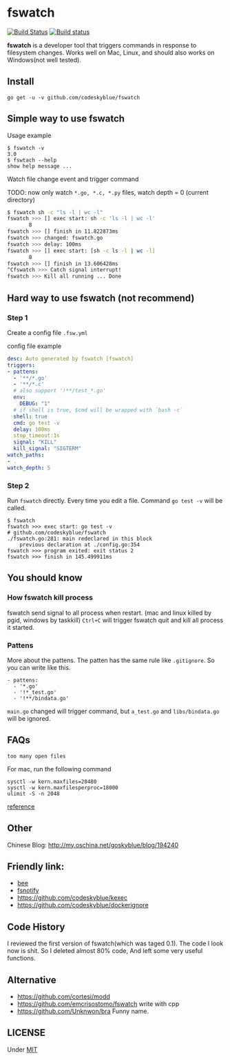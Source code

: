 # fswatch
[![Build Status](https://travis-ci.org/codeskyblue/fswatch.svg?branch=master)](https://travis-ci.org/codeskyblue/fswatch)
[![Build status](https://ci.appveyor.com/api/projects/status/hble6an55u4a04e5/branch/master?svg=true)](https://ci.appveyor.com/project/codeskyblue/fswatch/branch/master)

**fswatch** is a developer tool that triggers commands in response to filesystem changes.
Works well on Mac, Linux, and should also works on Windows(not well tested).

## Install
```
go get -u -v github.com/codeskyblue/fswatch
```

## Simple way to use fswatch

Usage example

```
$ fswatch -v
3.0
$ fswtach --help
show help message ...
```

Watch file change event and trigger command

TODO: now only watch `*.go, *.c, *.py` files, watch depth = 0 (current directory)

```bash
$ fswatch sh -c "ls -l | wc -l"
fswatch >>> [] exec start: sh -c 'ls -l | wc -l'
       8
fswatch >>> [] finish in 11.822873ms
fswatch >>> changed: fswatch.go
fswatch >>> delay: 100ms
fswatch >>> [] exec start: [sh -c ls -l | wc -l]
       8
fswatch >>> [] finish in 13.606428ms
^Cfswatch >>> Catch signal interrupt!
fswatch >>> Kill all running ... Done
```

## Hard way to use fswatch (not recommend)
### Step 1
Create a config file `.fsw.yml`

config file example

```yaml
desc: Auto generated by fswatch [fswatch]
triggers:
- pattens:
  - '**/*.go'
  - '**/*.c'
  # also support '!**/test_*.go'
  env:
    DEBUG: "1"
  # if shell is true, $cmd will be wrapped with `bash -c`
  shell: true
  cmd: go test -v
  delay: 100ms
  stop_timeout:1s
  signal: "KILL"
  kill_signal: "SIGTERM"
watch_paths:
- .
watch_depth: 5
```

### Step 2
Run `fswatch` directly.
Every time you edit a file. Command `go test -v` will be called.

```
$ fswatch
fswatch >>> exec start: go test -v
# github.com/codeskyblue/fswatch
./fswatch.go:281: main redeclared in this block
	previous declaration at ./config.go:354
fswatch >>> program exited: exit status 2
fswatch >>> finish in 145.499911ms
```

## You should know
### How fswatch kill process
fswatch send signal to all process when restart. (mac and linux killed by pgid, windows by taskkill)
`Ctrl+C` will trigger fswatch quit and kill all process it started.

### Pattens
More about the pattens. The patten has the same rule like `.gitignore`.
So you can write like this.

```
- pattens:
  - '*.go'
  - '!*_test.go'
  - '!**/bindata.go'
```

`main.go` changed will trigger command, but `a_test.go` and `libs/bindata.go` will be ignored.

## FAQs
`too many open files`

For mac, run the following command

    sysctl -w kern.maxfiles=20480
    sysctl -w kern.maxfilesperproc=18000
    ulimit -S -n 2048

[reference](http://superuser.com/questions/433746/is-there-a-fix-for-the-too-many-open-files-in-system-error-on-os-x-10-7-1)

## Other


Chinese Blog: <http://my.oschina.net/goskyblue/blog/194240>

## Friendly link: 
* [bee](https://github.com/astaxie/bee)
* [fsnotify](github.com/go-fsnotify/fsnotify)
* <https://github.com/codeskyblue/kexec>
* <https://github.com/codeskyblue/dockerignore>

## Code History
I reviewed the first version of fswatch(which was taged 0.1). The code I look now is shit. So I deleted almost 80% code, And left some very useful functions.

## Alternative
* <https://github.com/cortesi/modd>
* <https://github.com/emcrisostomo/fswatch> write with cpp
* <https://github.com/Unknwon/bra> Funny name.

## LICENSE
Under [MIT](LICENSE)
